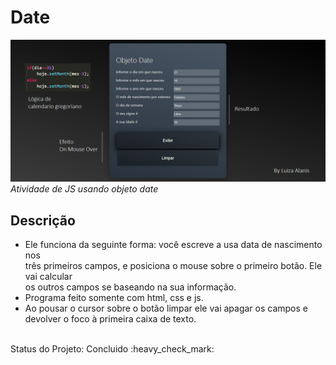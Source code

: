 <h1> Date </h1>
<img src="https://github.com/LuizaAlanis/Date/blob/master/date.png">
<i> Atividade de JS usando objeto date </i>
<br>
<h2> Descrição </h2>
<ul>
  <li>Ele funciona da seguinte forma: você escreve a usa data de nascimento nos <br>
  três primeiros campos, e posiciona o mouse sobre o primeiro botão. Ele vai calcular <br>
  os outros campos se baseando na sua informação.</li>
  <li>Programa feito somente com html, css e js.</li>
  <li>Ao pousar o cursor sobre o botão limpar ele vai apagar os campos e <br>
  devolver o foco à primeira caixa de texto.</li>
</ul>
<br>
Status do Projeto: Concluido :heavy_check_mark:

